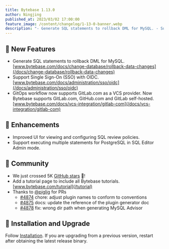 ```yaml
---
title: Bytebase 1.13.0
author: Ningjing
published_at: 2023/03/02 17:00:00
feature_image: /content/changelog/1-13-0-banner.webp
description: "- Generate SQL statements to rollback DML for MySQL. - Support Single Sign-On (SSO) with OIDC. - GitOps workflow now supports GitLab.com as a VCS provider."
---
```


## 🚀 New Features
- Generate SQL statements to rollback DML for MySQL. [www.bytebase.com/docs/change-database/rollback-data-changes](/docs/change-database/rollback-data-changes)
- Support Single Sign-On (SSO) with OIDC. [www.bytebase.com/docs/administration/sso/oidc](/docs/administration/sso/oidc)
- GitOps workflow now supports GitLab.com as a VCS provider. Now Bytebase supports GitLab.com, GitHub.com and GitLab self-hosted. [www.bytebase.com/docs/vcs-integration/gitlab-com](/docs/vcs-integration/gitlab-com)

## 🎄 Enhancements
- Improved UI for viewing and configuring SQL review policies.
- Support executing multiple statements for PostgreSQL in SQL Editor Admin mode.

## 🎠 Community
- We just crossed 5K [GitHub stars](https://github.com/bytebase/bytebase) 🥳!
- Add a tutorial page to include all Bytebase tutorials. [www.bytebase.com/tutorial](/tutorial)
- Thanks to [@piglig](https://github.com/piglig) for PRs
  - [\#4874](https://github.com/bytebase/bytebase/pull/4874) chore: adjust plugin names to conform to conventions  
  - [\#4875](https://github.com/bytebase/bytebase/pull/4875) docs: update the reference of the plugin generator doc
  - [\#4878](https://github.com/bytebase/bytebase/pull/4878) fix: wrong dir path when generating MySQL Advisor

## 📕 Installation and Upgrade
Follow [Installation](/docs/get-started/install/overview). If you are upgrading from a previous version, restart after obtaining the latest release binary.

